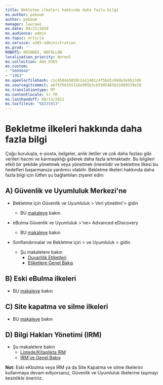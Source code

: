 ```yaml
---
title: Bekletme ilkeleri hakkında daha fazla bilgi
ms.author: pebaum
author: pebaum
manager: laurawi
ms.date: 04/21/2020
ms.audience: admin
ms.topic: article
ms.service: o365-administration
ms.prod: ''
ROBOTS: NOINDEX, NOFOLLOW
localization_priority: Normal
ms.collection: Adm_O365
ms.custom:
- "9000048"
- "1983"
ms.openlocfilehash: c1c4584a5850c2a11401c4f5bd1c04da3e9b23d6
ms.sourcegitcommit: ab75f66355116e995b3cb5505465b31989339e28
ms.translationtype: MT
ms.contentlocale: tr-TR
ms.lasthandoff: 08/13/2021
ms.locfileid: "58331913"
---
```

# <a name="more-info-about-retention-policies"></a>Bekletme ilkeleri hakkında daha fazla bilgi

Çoğu kuruluşta, e-posta, belgeler, anlık iletiler ve çok daha fazlası gibi verileri hacmi ve karmaşıklığı giderek daha fazla artmaktadır. Bu bilgileri etkili bir şekilde yönetmek veya yönetmek önemlidir ve bekletme ilkesi bu hedefleri başarmanıza yardımcı olabilir. Bekletme ilkeleri hakkında daha fazla bilgi için lütfen şu bağlantıları ziyaret edin:

## <a name="a-from-security-and-compliance-center"></a>A) Güvenlik ve Uyumluluk Merkezi'ne

- Bekletme için Güvenlik ve Uyumluluk > Veri yönetimi'> gidin
  - BU [makaleye](https://docs.microsoft.com/microsoft-365/compliance/retention-policies) bakın

- eBulma Güvenlik ve Uyumluluk >'ne> Advanced eDiscovery 
  - BU [makaleye](https://docs.microsoft.com/microsoft-365/compliance/ediscovery-cases) bakın

- Sınıflandırmalar ve Bekletme için > ve Uyumluluk > gidin
  - Şu makalelere bakın
    - [Duyarlılık Etiketleri](https://docs.microsoft.com/microsoft-365/compliance/sensitivity-labels)
    - [Etiketlere Genel Bakış](https://docs.microsoft.com/microsoft-365/compliance/labels)

## <a name="b-legacy-ediscovery-policies"></a>B) Eski eBulma ilkeleri

- BU [makaleye](https://support.office.com/article/Set-up-an-eDiscovery-Center-in-SharePoint-Online-A18F8975-AA7F-43B4-A7D6-001D14744D8E) bakın

## <a name="c-site-closure-and-deletion-policies"></a>C) Site kapatma ve silme ilkeleri

- BU [makaleye](https://support.office.com/article/Use-policies-for-site-closure-and-deletion-A8280D82-27FD-48C5-9ADF-8A5431208BA5) bakın  

## <a name="d-information-rights-management-irm"></a>D) Bilgi Hakları Yönetimi (IRM)

- Şu makalelere bakın
  - [Listede/Kitaplıkta IRM](https://support.office.com/article/apply-information-rights-management-to-a-list-or-library-3bdb5c4e-94fc-4741-b02f-4e7cc3c54aa1)
  - [IRM'ye Genel Bakış](https://support.office.com/article/create-and-apply-information-management-policies-eb501fe9-2ef6-4150-945a-65a6451ee9e9)

**Not:** Eski eKbulma veya IRM ya da Site Kapatma ve silme ilkelerini kullanmaya devam ediyorsanız, Güvenlik ve Uyumluluk ilkelerine taşımayı kesinlikle öneririz.
